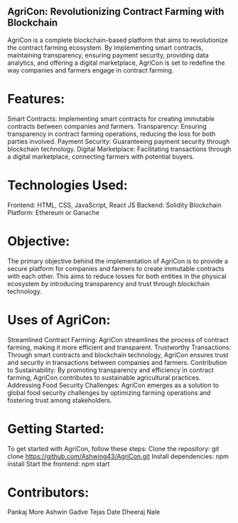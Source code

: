 
## AgriCon: Revolutionizing Contract Farming with Blockchain
AgriCon is a complete blockchain-based platform that aims to revolutionize the contract farming ecosystem. By implementing smart contracts, maintaining transparency, ensuring payment security, providing data analytics, and offering a digital marketplace, AgriCon is set to redefine the way companies and farmers engage in contract farming.

# Features:
Smart Contracts: Implementing smart contracts for creating immutable contracts between companies and farmers.
Transparency: Ensuring transparency in contract farming operations, reducing the loss for both parties involved.
Payment Security: Guaranteeing payment security through blockchain technology.
Digital Marketplace: Facilitating transactions through a digital marketplace, connecting farmers with potential buyers.

# Technologies Used:
  Frontend: HTML, CSS, JavaScript, React JS
  Backend: Solidity
  Blockchain Platform: Ethereum or Ganache

# Objective:
  The primary objective behind the implementation of AgriCon is to provide a secure platform for companies and farmers to create immutable contracts with each other. This aims to reduce losses for both entities in the physical ecosystem by introducing transparency and trust through blockchain technology.

# Uses of AgriCon:
  Streamlined Contract Farming: AgriCon streamlines the process of contract farming, making it more efficient and transparent.
Trustworthy Transactions: Through smart contracts and blockchain technology, AgriCon ensures trust and security in transactions between companies and farmers.
Contribution to Sustainability: By promoting transparency and efficiency in contract farming, AgriCon contributes to sustainable agricultural practices.
Addressing Food Security Challenges: AgriCon emerges as a solution to global food security challenges by optimizing farming operations and fostering trust among stakeholders.

# Getting Started:
  To get started with AgriCon, follow these steps:
  Clone the repository: git clone https://github.com/Ashwing43/AgriCon.git
  Install dependencies: npm install
  Start the frontend: npm start
  
# Contributors:
  Pankaj More
  Ashwin Gadve
  Tejas Date
  Dheeraj Nale
